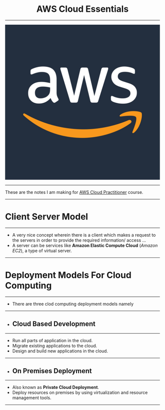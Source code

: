 <h1 align="Center">AWS Cloud Essentials</h1>

<hr>

<img src="AWS_logo.jpg" />

<hr>

These are the notes I am making for [AWS Cloud Practitioner](https://www.coursera.org/learn/aws-cloud-practitioner-essentials) course.

<hr>

<h1>Client Server Model</h1>

<hr>

- A very nice concept wherein there is a client which makes a request to the servers in order to provide the required information/ access ...
- A server can be services like **Amazon Elastic Compute Cloud** (*Amazon EC2*), a type of virtual server.

<hr>

<h1>Deployment Models For Cloud Computing</h1>

<hr>

- There are three clod computing deployment models namely

<hr>

- <h2>Cloud Based Development</h2>

<hr>

- Run all parts of application in the cloud.
- Migrate existing applications to the cloud.
- Design and build new applications in the cloud.

<hr>

- ## On Premises Deployment

<hr>

- Also known as **Private Cloud Deployment**.
- Deploy resources on premises by using virtualization and resource management tools.

<hr>

